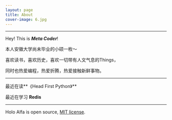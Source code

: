 ```yaml
---
layout: page
title: About
cover-image: 6.jpg
---
```


---
Hey! This is ***Meta Coder***!

本人安徽大学尚未毕业的小硕一枚～

喜欢读书，喜欢历史，喜欢一切带有人文气息的Things，

同时也热爱编程，热爱折腾，热爱接触新鲜事物。

---
最近在读**《Head First Python》**

最近在学习 **Redis**


---

Holo Alfa is open source, [MIT license](http://opensource.org/licenses/MIT).
